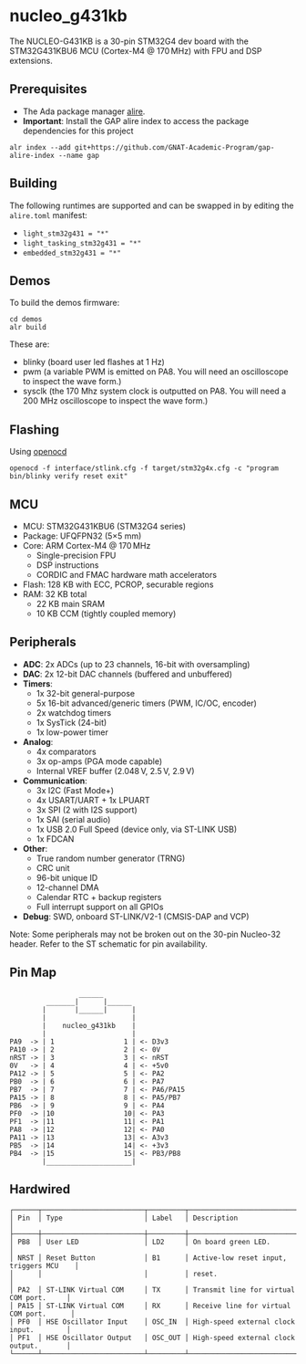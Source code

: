 # nucleo_g431kb
The NUCLEO-G431KB is a 30-pin STM32G4 dev board with the STM32G431KBU6 MCU (Cortex-M4 @ 170 MHz) with FPU and DSP extensions.

## Prerequisites
- The Ada package manager [alire](https://alire.ada.dev/).
- **Important**: Install the GAP alire index to access the package dependencies for this project

```
alr index --add git+https://github.com/GNAT-Academic-Program/gap-alire-index --name gap
```

## Building

The following runtimes are supported and can be swapped in by editing the `alire.toml` manifest:

- `light_stm32g431 = "*"`
- `light_tasking_stm32g431 = "*"`
- `embedded_stm32g431 = "*"`


## Demos

To build the demos firmware:
```
cd demos  
alr build
```

These are:
- blinky (board user led flashes at 1 Hz)
- pwm (a variable PWM is emitted on PA8. You will need an oscilloscope to inspect the wave form.)
- sysclk (the 170 Mhz system clock is outputted on PA8. You will need a 200 MHz oscilloscope to inspect the wave form.)

## Flashing
Using [openocd](https://github.com/openocd-org/openocd)
```
openocd -f interface/stlink.cfg -f target/stm32g4x.cfg -c "program bin/blinky verify reset exit"
```

## MCU

- MCU: STM32G431KBU6 (STM32G4 series)
- Package: UFQFPN32 (5×5 mm)
- Core: ARM Cortex-M4 @ 170 MHz  
  - Single-precision FPU  
  - DSP instructions  
  - CORDIC and FMAC hardware math accelerators
- Flash: 128 KB with ECC, PCROP, securable regions
- RAM: 32 KB total  
  - 22 KB main SRAM  
  - 10 KB CCM (tightly coupled memory)


## Peripherals

- **ADC**: 2x ADCs (up to 23 channels, 16-bit with oversampling)
- **DAC**: 2x 12-bit DAC channels (buffered and unbuffered)
- **Timers**:
  - 1x 32-bit general-purpose
  - 5x 16-bit advanced/generic timers (PWM, IC/OC, encoder)
  - 2x watchdog timers
  - 1x SysTick (24-bit)
  - 1x low-power timer
- **Analog**:
  - 4x comparators
  - 3x op-amps (PGA mode capable)
  - Internal VREF buffer (2.048 V, 2.5 V, 2.9 V)
- **Communication**:
  - 3x I2C (Fast Mode+)
  - 4x USART/UART + 1x LPUART
  - 3x SPI (2 with I2S support)
  - 1x SAI (serial audio)
  - 1x USB 2.0 Full Speed (device only, via ST-LINK USB)
  - 1x FDCAN
- **Other**:
  - True random number generator (TRNG)
  - CRC unit
  - 96-bit unique ID
  - 12-channel DMA
  - Calendar RTC + backup registers
  - Full interrupt support on all GPIOs
- **Debug**: SWD, onboard ST-LINK/V2-1 (CMSIS-DAP and VCP)

Note: Some peripherals may not be broken out on the 30-pin Nucleo-32 header. Refer to the ST schematic for pin availability.


## Pin Map

```
                 ______
         _______|      |______
        |       |______|      |
        |                     |
        |    nucleo_g431kb    |    
        |                     |
PA9  -> | 1                 1 | <- D3v3
PA10 -> | 2                 2 | <- 0V
nRST -> | 3                 3 | <- nRST
0V   -> | 4                 4 | <- +5v0
PA12 -> | 5                 5 | <- PA2
PB0  -> | 6                 6 | <- PA7
PB7  -> | 7                 7 | <- PA6/PA15
PA15 -> | 8                 8 | <- PA5/PB7
PB6  -> | 9                 9 | <- PA4
PF0  -> |10                 10| <- PA3
PF1  -> |11                 11| <- PA1
PA8  -> |12                 12| <- PA0
PA11 -> |13                 13| <- A3v3
PB5  -> |14                 14| <- +3v3
PB4  -> |15                 15| <- PB3/PB8
        |_____________________|
```

## Hardwired

```
┌──────┬─────────────────────────┬─────────┬─────────────────────────────────────────┐
│ Pin  │ Type                    │ Label   │ Description                             │
├──────┼─────────────────────────┼─────────┼─────────────────────────────────────────┤
│ PB8  │ User LED                │ LD2     │ On board green LED.                     │
│ NRST │ Reset Button            │ B1      │ Active-low reset input, triggers MCU    │
│      │                         │         │ reset.                                  │
│ PA2  │ ST-LINK Virtual COM     │ TX      │ Transmit line for virtual COM port.     │
│ PA15 │ ST-LINK Virtual COM     │ RX      │ Receive line for virtual COM port.      │
│ PF0  │ HSE Oscillator Input    │ OSC_IN  │ High-speed external clock input.        │
│ PF1  │ HSE Oscillator Output   │ OSC_OUT │ High-speed external clock output.       │
└──────┴─────────────────────────┴─────────┴─────────────────────────────────────────┘
```
